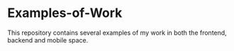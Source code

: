 # Examples-of-Work
This repository contains several examples of my work in both the frontend, backend and mobile space.
